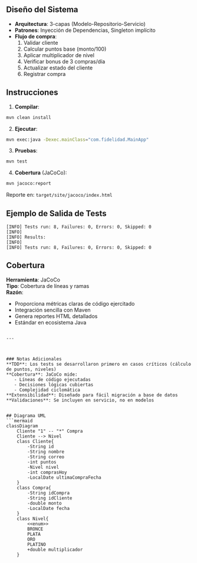 
## Diseño del Sistema
- **Arquitectura**: 3-capas (Modelo-Repositorio-Servicio)
- **Patrones**: Inyección de Dependencias, Singleton implícito
- **Flujo de compra**:
  1. Validar cliente
  2. Calcular puntos base (monto/100)
  3. Aplicar multiplicador de nivel
  4. Verificar bonus de 3 compras/día
  5. Actualizar estado del cliente
  6. Registrar compra

## Instrucciones
1. **Compilar**:
```bash
mvn clean install
```

2. **Ejecutar**:
```bash
mvn exec:java -Dexec.mainClass="com.fidelidad.MainApp"
```

3. **Pruebas**:
```bash
mvn test
```

4. **Cobertura** (JaCoCo):
```bash
mvn jacoco:report
```
Reporte en: `target/site/jacoco/index.html`

## Ejemplo de Salida de Tests
```
[INFO] Tests run: 8, Failures: 0, Errors: 0, Skipped: 0
[INFO] 
[INFO] Results:
[INFO] 
[INFO] Tests run: 8, Failures: 0, Errors: 0, Skipped: 0
```

## Cobertura
**Herramienta**: JaCoCo  
**Tipo**: Cobertura de líneas y ramas  
**Razón**:  
- Proporciona métricas claras de código ejercitado  
- Integración sencilla con Maven  
- Genera reportes HTML detallados  
- Estándar en ecosistema Java  
```

---



### Notas Adicionales
**TDD**: Los tests se desarrollaron primero en casos críticos (cálculo de puntos, niveles)
**Cobertura**: JaCoCo mide:
   - Líneas de código ejecutadas
   - Decisiones lógicas cubiertas
   - Complejidad ciclomática
**Extensibilidad**: Diseñado para fácil migración a base de datos
**Validaciones**: Se incluyen en servicio, no en modelos


## Diagrama UML
```mermaid
classDiagram
    Cliente "1" -- "*" Compra
    Cliente --> Nivel
    class Cliente{
        -String id
        -String nombre
        -String correo
        -int puntos
        -Nivel nivel
        -int comprasHoy
        -LocalDate ultimaCompraFecha
    }
    class Compra{
        -String idCompra
        -String idCliente
        -double monto
        -LocalDate fecha
    }
    class Nivel{
        <<enum>>
        BRONCE
        PLATA
        ORO
        PLATINO
        +double multiplicador
    }


